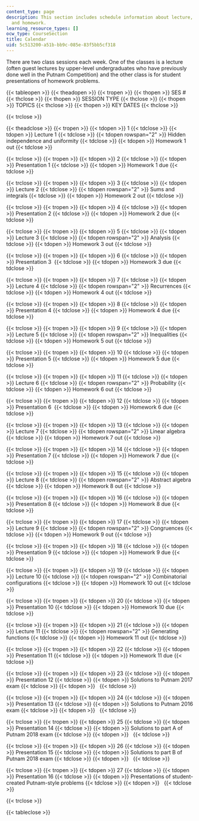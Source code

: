 ```yaml
---
content_type: page
description: This section includes schedule information about lecture, presentation,
  and homework.
learning_resource_types: []
ocw_type: CourseSection
title: Calendar
uid: 5c513200-a51b-bb9c-085e-83f5bb5cf318
---
```


There are two class sessions each week. One of the classes is a lecture (often guest lectures by upper-level undergraduates who have previously done well in the Putnam Competition) and the other class is for student presentations of homework problems.

{{< tableopen >}}
{{< theadopen >}}
{{< tropen >}}
{{< thopen >}}
SES #
{{< thclose >}}
{{< thopen >}}
SESSION TYPE
{{< thclose >}}
{{< thopen >}}
TOPICS
{{< thclose >}}
{{< thopen >}}
KEY DATES
{{< thclose >}}

{{< trclose >}}

{{< theadclose >}}
{{< tropen >}}
{{< tdopen >}}
1
{{< tdclose >}}
{{< tdopen >}}
Lecture 1
{{< tdclose >}}
{{< tdopen rowspan="2" >}}
Hidden independence and uniformity
{{< tdclose >}}
{{< tdopen >}}
Homework 1 out
{{< tdclose >}}

{{< trclose >}}
{{< tropen >}}
{{< tdopen >}}
2
{{< tdclose >}}
{{< tdopen >}}
Presentation 1
{{< tdclose >}}
{{< tdopen >}}
Homework 1 due
{{< tdclose >}}

{{< trclose >}}
{{< tropen >}}
{{< tdopen >}}
3
{{< tdclose >}}
{{< tdopen >}}
Lecture 2
{{< tdclose >}}
{{< tdopen rowspan="2" >}}
Sums and integrals
{{< tdclose >}}
{{< tdopen >}}
Homework 2 out
{{< tdclose >}}

{{< trclose >}}
{{< tropen >}}
{{< tdopen >}}
4
{{< tdclose >}}
{{< tdopen >}}
Presentation 2
{{< tdclose >}}
{{< tdopen >}}
Homework 2 due
{{< tdclose >}}

{{< trclose >}}
{{< tropen >}}
{{< tdopen >}}
5
{{< tdclose >}}
{{< tdopen >}}
Lecture 3
{{< tdclose >}}
{{< tdopen rowspan="2" >}}
Analysis
{{< tdclose >}}
{{< tdopen >}}
Homework 3 out
{{< tdclose >}}

{{< trclose >}}
{{< tropen >}}
{{< tdopen >}}
6
{{< tdclose >}}
{{< tdopen >}}
Presentation 3 
{{< tdclose >}}
{{< tdopen >}}
Homework 3 due
{{< tdclose >}}

{{< trclose >}}
{{< tropen >}}
{{< tdopen >}}
7
{{< tdclose >}}
{{< tdopen >}}
Lecture 4
{{< tdclose >}}
{{< tdopen rowspan="2" >}}
Recurrences
{{< tdclose >}}
{{< tdopen >}}
Homework 4 out
{{< tdclose >}}

{{< trclose >}}
{{< tropen >}}
{{< tdopen >}}
8
{{< tdclose >}}
{{< tdopen >}}
Presentation 4
{{< tdclose >}}
{{< tdopen >}}
Homework 4 due
{{< tdclose >}}

{{< trclose >}}
{{< tropen >}}
{{< tdopen >}}
9
{{< tdclose >}}
{{< tdopen >}}
Lecture 5
{{< tdclose >}}
{{< tdopen rowspan="2" >}}
Inequalities
{{< tdclose >}}
{{< tdopen >}}
Homework 5 out
{{< tdclose >}}

{{< trclose >}}
{{< tropen >}}
{{< tdopen >}}
10
{{< tdclose >}}
{{< tdopen >}}
Presentation 5
{{< tdclose >}}
{{< tdopen >}}
Homework 5 due
{{< tdclose >}}

{{< trclose >}}
{{< tropen >}}
{{< tdopen >}}
11
{{< tdclose >}}
{{< tdopen >}}
Lecture 6
{{< tdclose >}}
{{< tdopen rowspan="2" >}}
Probability
{{< tdclose >}}
{{< tdopen >}}
Homework 6 out
{{< tdclose >}}

{{< trclose >}}
{{< tropen >}}
{{< tdopen >}}
12
{{< tdclose >}}
{{< tdopen >}}
Presentation 6 
{{< tdclose >}}
{{< tdopen >}}
Homework 6 due
{{< tdclose >}}

{{< trclose >}}
{{< tropen >}}
{{< tdopen >}}
13
{{< tdclose >}}
{{< tdopen >}}
Lecture 7
{{< tdclose >}}
{{< tdopen rowspan="2" >}}
Linear algebra
{{< tdclose >}}
{{< tdopen >}}
Homework 7 out
{{< tdclose >}}

{{< trclose >}}
{{< tropen >}}
{{< tdopen >}}
14
{{< tdclose >}}
{{< tdopen >}}
Presentation 7
{{< tdclose >}}
{{< tdopen >}}
Homework 7 due
{{< tdclose >}}

{{< trclose >}}
{{< tropen >}}
{{< tdopen >}}
15
{{< tdclose >}}
{{< tdopen >}}
Lecture 8
{{< tdclose >}}
{{< tdopen rowspan="2" >}}
Abstract algebra
{{< tdclose >}}
{{< tdopen >}}
Homework 8 out
{{< tdclose >}}

{{< trclose >}}
{{< tropen >}}
{{< tdopen >}}
16
{{< tdclose >}}
{{< tdopen >}}
Presentation 8
{{< tdclose >}}
{{< tdopen >}}
Homework 8 due
{{< tdclose >}}

{{< trclose >}}
{{< tropen >}}
{{< tdopen >}}
17
{{< tdclose >}}
{{< tdopen >}}
Lecture 9
{{< tdclose >}}
{{< tdopen rowspan="2" >}}
Congruences
{{< tdclose >}}
{{< tdopen >}}
Homework 9 out
{{< tdclose >}}

{{< trclose >}}
{{< tropen >}}
{{< tdopen >}}
18
{{< tdclose >}}
{{< tdopen >}}
Presentation 9
{{< tdclose >}}
{{< tdopen >}}
Homework 9 due
{{< tdclose >}}

{{< trclose >}}
{{< tropen >}}
{{< tdopen >}}
19
{{< tdclose >}}
{{< tdopen >}}
Lecture 10
{{< tdclose >}}
{{< tdopen rowspan="2" >}}
Combinatorial configurations
{{< tdclose >}}
{{< tdopen >}}
Homework 10 out
{{< tdclose >}}

{{< trclose >}}
{{< tropen >}}
{{< tdopen >}}
20
{{< tdclose >}}
{{< tdopen >}}
Presentation 10
{{< tdclose >}}
{{< tdopen >}}
Homework 10 due
{{< tdclose >}}

{{< trclose >}}
{{< tropen >}}
{{< tdopen >}}
21
{{< tdclose >}}
{{< tdopen >}}
Lecture 11
{{< tdclose >}}
{{< tdopen rowspan="2" >}}
Generating functions
{{< tdclose >}}
{{< tdopen >}}
Homework 11 out
{{< tdclose >}}

{{< trclose >}}
{{< tropen >}}
{{< tdopen >}}
22
{{< tdclose >}}
{{< tdopen >}}
Presentation 11
{{< tdclose >}}
{{< tdopen >}}
Homework 11 due
{{< tdclose >}}

{{< trclose >}}
{{< tropen >}}
{{< tdopen >}}
23
{{< tdclose >}}
{{< tdopen >}}
Presentation 12
{{< tdclose >}}
{{< tdopen >}}
Solutions to Putnam 2017 exam
{{< tdclose >}}
{{< tdopen >}}
 
{{< tdclose >}}

{{< trclose >}}
{{< tropen >}}
{{< tdopen >}}
24
{{< tdclose >}}
{{< tdopen >}}
Presentation 13
{{< tdclose >}}
{{< tdopen >}}
Solutions to Putnam 2016 exam
{{< tdclose >}}
{{< tdopen >}}
 
{{< tdclose >}}

{{< trclose >}}
{{< tropen >}}
{{< tdopen >}}
25
{{< tdclose >}}
{{< tdopen >}}
Presentation 14
{{< tdclose >}}
{{< tdopen >}}
Solutions to part A of Putnam 2018 exam
{{< tdclose >}}
{{< tdopen >}}
 
{{< tdclose >}}

{{< trclose >}}
{{< tropen >}}
{{< tdopen >}}
26
{{< tdclose >}}
{{< tdopen >}}
Presentation 15
{{< tdclose >}}
{{< tdopen >}}
Solutions to part B of Putnam 2018 exam
{{< tdclose >}}
{{< tdopen >}}
 
{{< tdclose >}}

{{< trclose >}}
{{< tropen >}}
{{< tdopen >}}
27
{{< tdclose >}}
{{< tdopen >}}
Presentation 16
{{< tdclose >}}
{{< tdopen >}}
Presentations of student-created Putnam-style problems
{{< tdclose >}}
{{< tdopen >}}
 
{{< tdclose >}}

{{< trclose >}}

{{< tableclose >}}